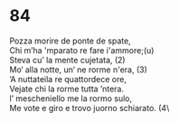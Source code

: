 # 84
  
Pozza morire de ponte de spate,  
Chi m’ha 'mparato re fare i'ammore;(u)  
Steva cu’ la mente cujetata, (2)  
Mo‘ alla notte, un‘ ne rorme n'era, (3)  
’A nuttateila re quattordece ore,  
Vejate chi la rorme tutta ’ntera.  
l’ mescheniello me la rormo sulo,  
Me vote e giro e trovo juorno schiarato. (4\  
  

